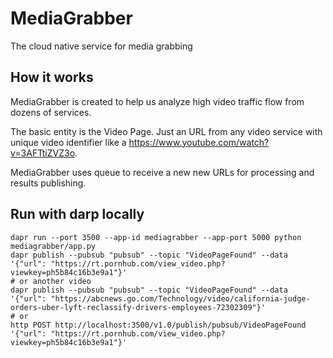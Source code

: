 # MediaGrabber
The cloud native service for media grabbing

## How it works
MediaGrabber is created to help us analyze high video traffic flow from dozens of services.

The basic entity is the Video Page. Just an URL from any video service with unique video identifier like a https://www.youtube.com/watch?v=3AFTtiZVZ3o.

MediaGrabber uses queue to receive a new new URLs for processing and results publishing.

## Run with darp locally

```
dapr run --port 3500 --app-id mediagrabber --app-port 5000 python mediagrabber/app.py
dapr publish --pubsub "pubsub" --topic "VideoPageFound" --data '{"url": "https://rt.pornhub.com/view_video.php?viewkey=ph5b84c16b3e9a1"}'
# or another video
dapr publish --pubsub "pubsub" --topic "VideoPageFound" --data '{"url": "https://abcnews.go.com/Technology/video/california-judge-orders-uber-lyft-reclassify-drivers-employees-72302309"}'
# or
http POST http://localhost:3500/v1.0/publish/pubsub/VideoPageFound '{"url": "https://rt.pornhub.com/view_video.php?viewkey=ph5b84c16b3e9a1"}'
```